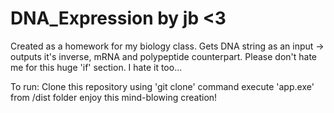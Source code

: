 # DNA_Expression		by jb <3

Created as a homework for my biology class.
Gets DNA string as an input -> outputs it's inverse, mRNA and polypeptide counterpart.
Please don't hate me for this huge 'if' section. I hate it too...

  To run:
		Clone this repository using 'git clone' command
		execute 'app.exe' from /dist folder
		enjoy this mind-blowing creation!
